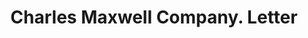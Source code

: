 ---
doi: 10.7916/D87Q09JB
date_other: '1915'
date_other_textual: '1915'
form: correspondence
genre:
- Letters (correspondence)
name:
- Charles Maxwell Company
object_in_context_url: https://biggert.cul.columbia.edu/items/view/ave_biggert_00969
subject_hierarchical_geographic:
- New York, New York, United States
subject_name:
- Charles Maxwell Company
title: Charles Maxwell Company. Letter
sort_title: Charles Maxwell Company. Letter
call_number: ave_biggert_00969
coordinates:
- 40.71277777777778,-74.00583333333333
pid: ave_biggert_00969
identifiers: ave_biggert_00969
thumbnail: https://derivativo-3.library.columbia.edu/iiif/2/ldpd:344335/full/!256,256/0/native.jpg
permalink: "/items/ave_biggert_00969/"
layout: iiif-image-page
---